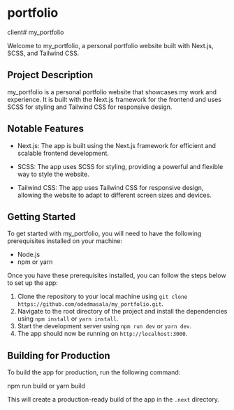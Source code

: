 ﻿# portfolio
client# my_portfolio

Welcome to my_portfolio, a personal portfolio website built with Next.js, SCSS, and Tailwind CSS.

## Project Description

my_portfolio is a personal portfolio website that showcases my work and experience. It is built with the Next.js framework for the frontend and uses SCSS for styling and Tailwind CSS for responsive design.

## Notable Features

- Next.js: The app is built using the Next.js framework for efficient and scalable frontend development.

- SCSS: The app uses SCSS for styling, providing a powerful and flexible way to style the website.

- Tailwind CSS: The app uses Tailwind CSS for responsive design, allowing the website to adapt to different screen sizes and devices.

## Getting Started

To get started with my_portfolio, you will need to have the following prerequisites installed on your machine:

- Node.js
- npm or yarn

Once you have these prerequisites installed, you can follow the steps below to set up the app:

1. Clone the repository to your local machine using `git clone https://github.com/odedmasala/my_portfolio.git`.
2. Navigate to the root directory of the project and install the dependencies using `npm install` or `yarn install`.
3. Start the development server using `npm run dev` or `yarn dev`.
4. The app should now be running on `http://localhost:3000`.

## Building for Production

To build the app for production, run the following command:

npm run build
or
yarn build

This will create a production-ready build of the app in the `.next` directory.
